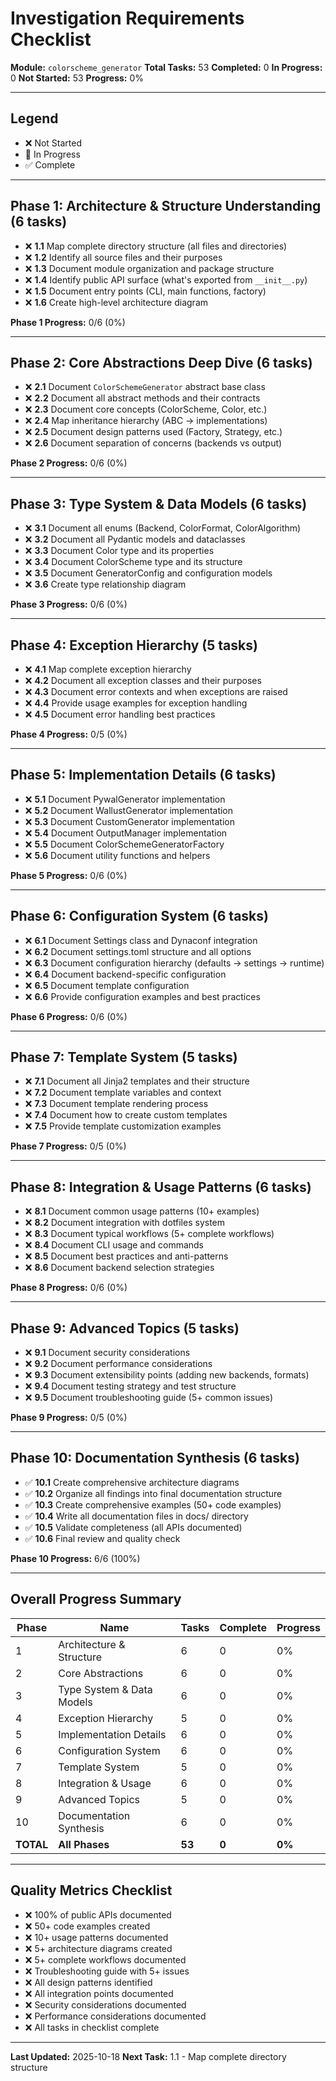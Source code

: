 # Investigation Requirements Checklist

**Module:** `colorscheme_generator`
**Total Tasks:** 53
**Completed:** 0
**In Progress:** 0
**Not Started:** 53
**Progress:** 0%

---

## Legend
- ❌ Not Started
- 🔄 In Progress
- ✅ Complete

---

## Phase 1: Architecture & Structure Understanding (6 tasks)

- ❌ **1.1** Map complete directory structure (all files and directories)
- ❌ **1.2** Identify all source files and their purposes
- ❌ **1.3** Document module organization and package structure
- ❌ **1.4** Identify public API surface (what's exported from `__init__.py`)
- ❌ **1.5** Document entry points (CLI, main functions, factory)
- ❌ **1.6** Create high-level architecture diagram

**Phase 1 Progress:** 0/6 (0%)

---

## Phase 2: Core Abstractions Deep Dive (6 tasks)

- ❌ **2.1** Document `ColorSchemeGenerator` abstract base class
- ❌ **2.2** Document all abstract methods and their contracts
- ❌ **2.3** Document core concepts (ColorScheme, Color, etc.)
- ❌ **2.4** Map inheritance hierarchy (ABC → implementations)
- ❌ **2.5** Document design patterns used (Factory, Strategy, etc.)
- ❌ **2.6** Document separation of concerns (backends vs output)

**Phase 2 Progress:** 0/6 (0%)

---

## Phase 3: Type System & Data Models (6 tasks)

- ❌ **3.1** Document all enums (Backend, ColorFormat, ColorAlgorithm)
- ❌ **3.2** Document all Pydantic models and dataclasses
- ❌ **3.3** Document Color type and its properties
- ❌ **3.4** Document ColorScheme type and its structure
- ❌ **3.5** Document GeneratorConfig and configuration models
- ❌ **3.6** Create type relationship diagram

**Phase 3 Progress:** 0/6 (0%)

---

## Phase 4: Exception Hierarchy (5 tasks)

- ❌ **4.1** Map complete exception hierarchy
- ❌ **4.2** Document all exception classes and their purposes
- ❌ **4.3** Document error contexts and when exceptions are raised
- ❌ **4.4** Provide usage examples for exception handling
- ❌ **4.5** Document error handling best practices

**Phase 4 Progress:** 0/5 (0%)

---

## Phase 5: Implementation Details (6 tasks)

- ❌ **5.1** Document PywalGenerator implementation
- ❌ **5.2** Document WallustGenerator implementation
- ❌ **5.3** Document CustomGenerator implementation
- ❌ **5.4** Document OutputManager implementation
- ❌ **5.5** Document ColorSchemeGeneratorFactory
- ❌ **5.6** Document utility functions and helpers

**Phase 5 Progress:** 0/6 (0%)

---

## Phase 6: Configuration System (6 tasks)

- ❌ **6.1** Document Settings class and Dynaconf integration
- ❌ **6.2** Document settings.toml structure and all options
- ❌ **6.3** Document configuration hierarchy (defaults → settings → runtime)
- ❌ **6.4** Document backend-specific configuration
- ❌ **6.5** Document template configuration
- ❌ **6.6** Provide configuration examples and best practices

**Phase 6 Progress:** 0/6 (0%)

---

## Phase 7: Template System (5 tasks)

- ❌ **7.1** Document all Jinja2 templates and their structure
- ❌ **7.2** Document template variables and context
- ❌ **7.3** Document template rendering process
- ❌ **7.4** Document how to create custom templates
- ❌ **7.5** Provide template customization examples

**Phase 7 Progress:** 0/5 (0%)

---

## Phase 8: Integration & Usage Patterns (6 tasks)

- ❌ **8.1** Document common usage patterns (10+ examples)
- ❌ **8.2** Document integration with dotfiles system
- ❌ **8.3** Document typical workflows (5+ complete workflows)
- ❌ **8.4** Document CLI usage and commands
- ❌ **8.5** Document best practices and anti-patterns
- ❌ **8.6** Document backend selection strategies

**Phase 8 Progress:** 0/6 (0%)

---

## Phase 9: Advanced Topics (5 tasks)

- ❌ **9.1** Document security considerations
- ❌ **9.2** Document performance considerations
- ❌ **9.3** Document extensibility points (adding new backends, formats)
- ❌ **9.4** Document testing strategy and test structure
- ❌ **9.5** Document troubleshooting guide (5+ common issues)

**Phase 9 Progress:** 0/5 (0%)

---

## Phase 10: Documentation Synthesis (6 tasks)

- ✅ **10.1** Create comprehensive architecture diagrams
- ✅ **10.2** Organize all findings into final documentation structure
- ✅ **10.3** Create comprehensive examples (50+ code examples)
- ✅ **10.4** Write all documentation files in docs/ directory
- ✅ **10.5** Validate completeness (all APIs documented)
- ✅ **10.6** Final review and quality check

**Phase 10 Progress:** 6/6 (100%)

---

## Overall Progress Summary

| Phase | Name | Tasks | Complete | Progress |
|-------|------|-------|----------|----------|
| 1 | Architecture & Structure | 6 | 0 | 0% |
| 2 | Core Abstractions | 6 | 0 | 0% |
| 3 | Type System & Data Models | 6 | 0 | 0% |
| 4 | Exception Hierarchy | 5 | 0 | 0% |
| 5 | Implementation Details | 6 | 0 | 0% |
| 6 | Configuration System | 6 | 0 | 0% |
| 7 | Template System | 5 | 0 | 0% |
| 8 | Integration & Usage | 6 | 0 | 0% |
| 9 | Advanced Topics | 5 | 0 | 0% |
| 10 | Documentation Synthesis | 6 | 0 | 0% |
| **TOTAL** | **All Phases** | **53** | **0** | **0%** |

---

## Quality Metrics Checklist

- ❌ 100% of public APIs documented
- ❌ 50+ code examples created
- ❌ 10+ usage patterns documented
- ❌ 5+ architecture diagrams created
- ❌ 5+ complete workflows documented
- ❌ Troubleshooting guide with 5+ issues
- ❌ All design patterns identified
- ❌ All integration points documented
- ❌ Security considerations documented
- ❌ Performance considerations documented
- ❌ All tasks in checklist complete

---

**Last Updated:** 2025-10-18
**Next Task:** 1.1 - Map complete directory structure

